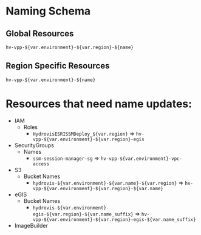 # Naming Schema

## Global Resources

`hv-vpp-${var.environment}-${var.region}-${name}`

## Region Specific Resources

`hv-vpp-${var.environment}-${name}`


# Resources that need name updates:
- IAM
  - Roles
    - `HydrovisESRISSMDeploy_${var.region}` => `hv-vpp-${var.environment}-${var.region}-egis`
- SecurityGroups
  - Names
    -  `ssm-session-manager-sg` => `hv-vpp-${var.environment}-vpc-access`
- S3
  - Bucket Names
    - `hydrovis-${var.environment}-${var.name}-${var.region}` => `hv-vpp-${var.environment}-${var.region}-${var.name}`
- eGIS
  - Bucket Names
    - `hydrovis-${var.environment}-egis-${var.region}-${var.name_suffix}` => `hv-vpp-${var.environment}-${var.region}-egis-${var.name_suffix}`
- ImageBuilder